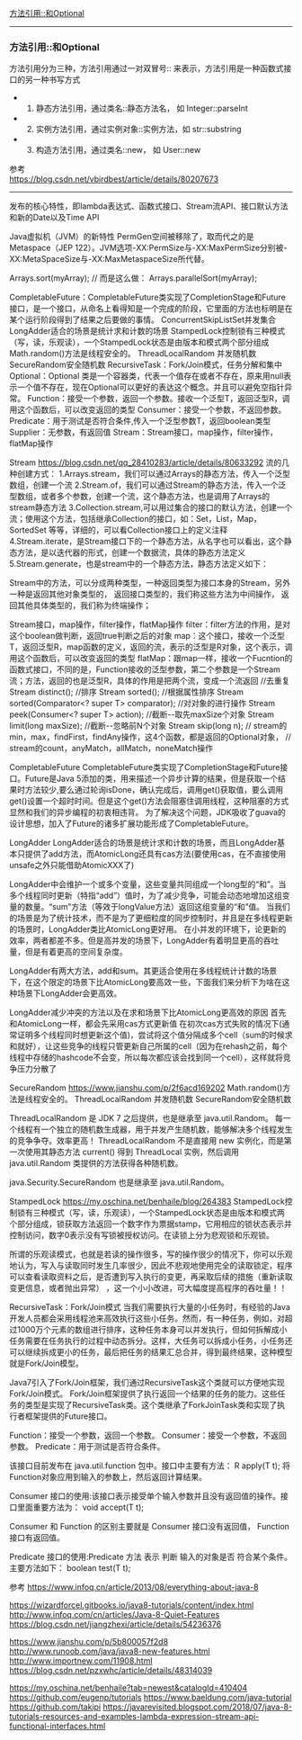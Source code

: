 [方法引用::和Optional](#方法引用::和Optional)









---------------------------------------------------------------------------------------------------------------------


### 方法引用::和Optional


方法引用分为三种，方法引用通过一对双冒号:: 来表示，方法引用是一种函数式接口的另一种书写方式
- 1. 静态方法引用，通过类名::静态方法名， 如 Integer::parseInt
- 2. 实例方法引用，通过实例对象::实例方法，如 str::substring
- 3. 构造方法引用，通过类名::new， 如 User::new



参考  
https://blog.csdn.net/vbirdbest/article/details/80207673  



---------------------------------------------------------------------------------------------------------------------








发布的核心特性，即lambda表达式、函数式接口、Stream流API、接口默认方法和新的Date以及Time API

Java虚拟机（JVM）的新特性
PermGen空间被移除了，取而代之的是Metaspace（JEP 122）。JVM选项-XX:PermSize与-XX:MaxPermSize分别被-XX:MetaSpaceSize与-XX:MaxMetaspaceSize所代替。




Arrays.sort(myArray);
// 而是这么做：
Arrays.parallelSort(myArray);


CompletableFuture：CompletableFuture类实现了CompletionStage和Future接口，是一个接口，从命名上看得知是一个完成的阶段，它里面的方法也标明是在某个运行阶段得到了结果之后要做的事情。
ConcurrentSkipListSet并发集合
LongAdder适合的场景是统计求和计数的场景
StampedLock控制锁有三种模式（写，读，乐观读），一个StampedLock状态是由版本和模式两个部分组成
Math.random()方法是线程安全的。
ThreadLocalRandom 并发随机数
SecureRandom安全随机数
RecursiveTask：Fork/Join模式，任务分解和集中
Optional：Optional<T> 类是一个容器类，代表一个值存在或者不存在，原来用null表示一个值不存在，现在Optional可以更好的表达这个概念。并且可以避免空指针异常。
Function：接受一个参数，返回一个参数。接收一个泛型T，返回泛型R，调用这个函数后，可以改变返回的类型
Consumer：接受一个参数，不返回参数。
Predicate：用于测试是否符合条件,传入一个泛型参数T，返回boolean类型
Supplier：无参数，有返回值
Stream：Stream接口，map操作，filter操作，flatMap操作




Stream
https://blog.csdn.net/qq_28410283/article/details/80633292
流的几种创建方式：
1.Arrays.stream，我们可以通过Arrays的静态方法，传入一个泛型数组，创建一个流
2.Stream.of，我们可以通过Stream的静态方法，传入一个泛型数组，或者多个参数，创建一个流，这个静态方法，也是调用了Arrays的stream静态方法
3.Collection.stream,可以用过集合的接口的默认方法，创建一个流；使用这个方法，包括继承Collection的接口，如：Set，List，Map，SortedSet 等等，详细的，可以看Collection接口上的定义注释
4.Stream.iterate，是Stream接口下的一个静态方法，从名字也可以看出，这个静态方法，是以迭代器的形式，创建一个数据流，具体的静态方法定义
5.Stream.generate，也是stream中的一个静态方法，静态方法定义如下：

Stream中的方法，可以分成两种类型，一种返回类型为接口本身的Stream<T>，另外一种是返回其他对象类型的，
返回接口类型的，我们称这些方法为中间操作，
返回其他具体类型的，我们称为终端操作；

Stream接口，map操作，filter操作，flatMap操作
filter：filter方法的作用，是对这个boolean做判断，返回true判断之后的对象
map：这个接口，接收一个泛型T，返回泛型R，map函数的定义，返回的流，表示的泛型是R对象，这个表示，调用这个函数后，可以改变返回的类型
flatMap：跟map一样，接收一个Fucntion的函数式接口，不同的是，Function接收的泛型参数，第二个参数是一个Stream流；方法，返回的也是泛型R，具体的作用是把两个流，变成一个流返回
//去重复
Stream<T> distinct();
//排序
Stream<T> sorted();
//根据属性排序
Stream<T> sorted(Comparator<? super T> comparator);
//对对象的进行操作
Stream<T> peek(Consumer<? super T> action);
//截断--取先maxSize个对象
Stream<T> limit(long maxSize);
//截断--忽略前N个对象
Stream<T> skip(long n);
  // stream的min，max，findFirst，findAny操作，这4个函数，都是返回的Optional对象，
    // stream的count，anyMatch，allMatch，noneMatch操作





CompletableFuture
CompletableFuture类实现了CompletionStage和Future接口。Future是Java 5添加的类，用来描述一个异步计算的结果，但是获取一个结果时方法较少,要么通过轮询isDone，确认完成后，调用get()获取值，要么调用get()设置一个超时时间。但是这个get()方法会阻塞住调用线程，这种阻塞的方式显然和我们的异步编程的初衷相违背。
为了解决这个问题，JDK吸收了guava的设计思想，加入了Future的诸多扩展功能形成了CompletableFuture。



LongAdder
LongAdder适合的场景是统计求和计数的场景，而且LongAdder基本只提供了add方法，而AtomicLong还具有cas方法(要使用cas，在不直接使用unsafe之外只能借助AtomicXXX了)

LongAdder中会维护一个或多个变量，这些变量共同组成一个long型的“和”。当多个线程同时更新（特指“add”）值时，为了减少竞争，可能会动态地增加这组变量的数量。“sum”方法（等效于longValue方法）返回这组变量的“和”值。
当我们的场景是为了统计技术，而不是为了更细粒度的同步控制时，并且是在多线程更新的场景时，LongAdder类比AtomicLong更好用。 在小并发的环境下，论更新的效率，两者都差不多。但是高并发的场景下，LongAdder有着明显更高的吞吐量，但是有着更高的空间复杂度。

LongAdder有两大方法，add和sum。其更适合使用在多线程统计计数的场景下，在这个限定的场景下比AtomicLong要高效一些，下面我们来分析下为啥在这种场景下LongAdder会更高效。

LongAdder减少冲突的方法以及在求和场景下比AtomicLong更高效的原因
首先和AtomicLong一样，都会先采用cas方式更新值
在初次cas方式失败的情况下(通常证明多个线程同时想更新这个值)，尝试将这个值分隔成多个cell（sum的时候求和就好），让这些竞争的线程只管更新自己所属的cell（因为在rehash之前，每个线程中存储的hashcode不会变，所以每次都应该会找到同一个cell），这样就将竞争压力分散了




SecureRandom
https://www.jianshu.com/p/2f6acd169202
Math.random()方法是线程安全的。
ThreadLocalRandom 并发随机数
SecureRandom安全随机数

ThreadLocalRandom 是 JDK 7 之后提供，也是继承至 java.util.Random。
每一个线程有一个独立的随机数生成器，用于并发产生随机数，能够解决多个线程发生的竞争争夺。效率更高！
ThreadLocalRandom 不是直接用 new 实例化，而是第一次使用其静态方法 current() 得到 ThreadLocal<ThreadLocalRandom> 实例，然后调用 java.util.Random 类提供的方法获得各种随机数。

java.Security.SecureRandom
也是继承至 java.util.Random。




StampedLock
https://my.oschina.net/benhaile/blog/264383
StampedLock控制锁有三种模式（写，读，乐观读），一个StampedLock状态是由版本和模式两个部分组成，锁获取方法返回一个数字作为票据stamp，它用相应的锁状态表示并控制访问，数字0表示没有写锁被授权访问。在读锁上分为悲观锁和乐观锁。

所谓的乐观读模式，也就是若读的操作很多，写的操作很少的情况下，你可以乐观地认为，写入与读取同时发生几率很少，因此不悲观地使用完全的读取锁定，程序可以查看读取资料之后，是否遭到写入执行的变更，再采取后续的措施（重新读取变更信息，或者抛出异常） ，这一个小小改进，可大幅度提高程序的吞吐量！！



RecursiveTask：Fork/Join模式
当我们需要执行大量的小任务时，有经验的Java开发人员都会采用线程池来高效执行这些小任务。然而，有一种任务，例如，对超过1000万个元素的数组进行排序，这种任务本身可以并发执行，但如何拆解成小任务需要在任务执行的过程中动态拆分。这样，大任务可以拆成小任务，小任务还可以继续拆成更小的任务，最后把任务的结果汇总合并，得到最终结果，这种模型就是Fork/Join模型。

Java7引入了Fork/Join框架，我们通过RecursiveTask这个类就可以方便地实现Fork/Join模式。
Fork/Join框架提供了执行返回一个结果的任务的能力。这些任务的类型是实现了RecursiveTask类。这个类继承了ForkJoinTask类和实现了执行者框架提供的Future接口。




Function：接受一个参数，返回一个参数。
Consumer：接受一个参数，不返回参数。
Predicate：用于测试是否符合条件。

该接口目前发布在 java.util.function 包中。接口中主要有方法：
R apply(T t);
将Function对象应用到输入的参数上，然后返回计算结果。

Consumer 接口的使用:该接口表示接受单个输入参数并且没有返回值的操作。接口里面重要方法为：
void accept(T t);

Consumer 和 Function 的区别主要就是 Consumer 接口没有返回值， Function 接口有返回值。

Predicate 接口的使用:Predicate 方法 表示 判断 输入的对象是否 符合某个条件。主要方法如下：
boolean test(T t);




参考
https://www.infoq.cn/article/2013/08/everything-about-java-8

https://wizardforcel.gitbooks.io/java8-tutorials/content/index.html
http://www.infoq.com/cn/articles/Java-8-Quiet-Features
https://blog.csdn.net/jiangzhexi/article/details/54236376

https://www.jianshu.com/p/5b800057f2d8
http://www.runoob.com/java/java8-new-features.html
http://www.importnew.com/11908.html
https://blog.csdn.net/pzxwhc/article/details/48314039


https://my.oschina.net/benhaile?tab=newest&catalogId=410404
https://github.com/eugenp/tutorials
https://www.baeldung.com/java-tutorial
https://github.com/takipi
https://javarevisited.blogspot.com/2018/07/java-8-tutorials-resources-and-examples-lambda-expression-stream-api-functional-interfaces.html







